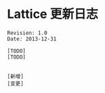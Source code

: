 ﻿Lattice 更新日志
===================================
    Revision: 1.0
    Date: 2013-12-31

    [TODO] 
    [TODO] 


    [新增] 
    [变更] 

